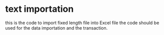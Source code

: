 # text importation
this is the code to import fixed length file into Excel file
the code should be used for the data importation and the transaction.

